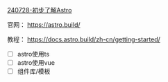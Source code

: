 [240728-初步了解Astro](笔记/240728-初步了解Astro.md)

官网： https://astro.build/

教程： https://docs.astro.build/zh-cn/getting-started/

- [ ] astro使用ts
- [ ] astro使用vue
- [ ] 组件库/模板